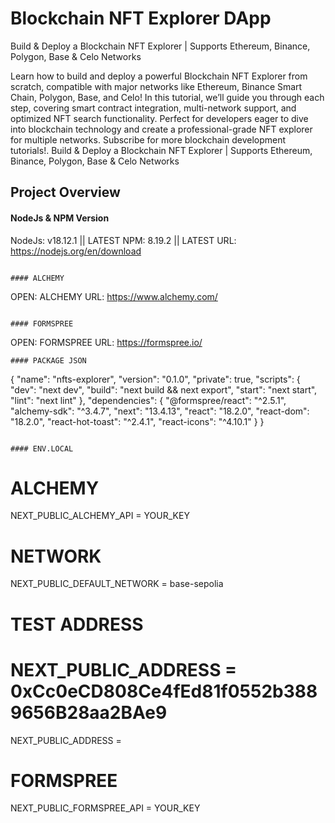 # Blockchain NFT Explorer DApp

Build & Deploy a Blockchain NFT Explorer | Supports Ethereum, Binance, Polygon, Base & Celo Networks

Learn how to build and deploy a powerful Blockchain NFT Explorer from scratch, compatible with major networks like Ethereum, Binance Smart Chain, Polygon, Base, and Celo! In this tutorial, we’ll guide you through each step, covering smart contract integration, multi-network support, and optimized NFT search functionality. Perfect for developers eager to dive into blockchain technology and create a professional-grade NFT explorer for multiple networks. Subscribe for more blockchain development tutorials!. Build & Deploy a Blockchain NFT Explorer | Supports Ethereum, Binance, Polygon, Base & Celo Networks

## Project Overview

#### NodeJs & NPM Version

  NodeJs: v18.12.1 || LATEST
  NPM: 8.19.2 || LATEST
  URL: https://nodejs.org/en/download
```

#### ALCHEMY

```
  OPEN: ALCHEMY
  URL: https://www.alchemy.com/
```

#### FORMSPREE

```
  OPEN: FORMSPREE
  URL: https://formspree.io/
```
#### PACKAGE JSON

```
{
  "name": "nfts-explorer",
  "version": "0.1.0",
  "private": true,
  "scripts": {
    "dev": "next dev",
    "build": "next build && next export",
    "start": "next start",
    "lint": "next lint"
  },
  "dependencies": {
    "@formspree/react": "^2.5.1",
    "alchemy-sdk": "^3.4.7",
    "next": "13.4.13",
    "react": "18.2.0",
    "react-dom": "18.2.0",
    "react-hot-toast": "^2.4.1",
    "react-icons": "^4.10.1"
  }
}


```

#### ENV.LOCAL

```
# ALCHEMY
NEXT_PUBLIC_ALCHEMY_API = YOUR_KEY

# NETWORK
NEXT_PUBLIC_DEFAULT_NETWORK = base-sepolia


# TEST ADDRESS
# NEXT_PUBLIC_ADDRESS = 0xCc0eCD808Ce4fEd81f0552b3889656B28aa2BAe9
NEXT_PUBLIC_ADDRESS =


# FORMSPREE
NEXT_PUBLIC_FORMSPREE_API = YOUR_KEY

```
